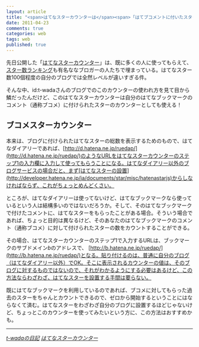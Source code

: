 ```yaml
---
layout: article
title: "<span>はてなスターカウンターは</span><span>「はてブコメントに付いたスター」もカウントできた</span>"
date: 2011-04-23
comments: true
categories: web
tags: web
published: true
---
```


先日公開した「[はてなスターカウンター](http://hatenastar.heroku.com/)」は、既に多くの人に使ってもらえて、[スター数ランキング](http://hatenastar.heroku.com/#ranking)も有名ななブロガーの人たちで埋まっている。はてなスター数100個程度の自分のブログでは全然レベルが違いすぎる件。

そんな中、id:t-wadaさんのブログでのこのカウンターの使われ方を見て目から鱗だったんだけど、このはてなスターカウンターは自分のはてなブックマークのコメント（通称ブコメ）に付けられたスターのカウンターとしても使える！

<!-- READMORE -->


## ブコメスターカウンター

本来は、ブログに付けられたはてなスターの総数を表示するためのもので、はてなダイアリーであれば、[http://d.hatena.ne.jp/ruedap/](http://d.hatena.ne.jp/ruedap/)のようなURLをはてなスターカウンターのステップ1の入力欄に入力して使ってもらうことになる。はてなダイアリー以外のブログサービスの場合だと、まず[はてなスターの設置](http://developer.hatena.ne.jp/ja/documents/star/misc/hatenastarjs)からしなければならず、これがちょっとめんどくさい。

ところが、はてなダイアリーは使ってないけど、はてなブックマークなら使っているという人は結構多いのではないだろうか。そして、そのはてなブックマークで付けたコメントに、はてなスターをもらったことがある場合。そういう場合であれば、ちょっと目的は異なるけど、そのあなたのはてなブックマークのコメント（通称ブコメ）に対して付けられたスターの数をカウントすることができる。

その場合、はてなスターカウンターのステップ1で入力するURLは、ブックマークのサブドメイン*b*のアドレスで、 [http://b.hatena.ne.jp/ruedap/](http://b.hatena.ne.jp/ruedap/)となる。貼り付けるのは、普通に自分のブログ（はてなダイアリー以外）でOK。そこに表示されるカウンターの値は、そのブログに対するものではないので、それがわかるようにする必要はあるけど、この方法ならわざわざ、はてなスターを設置する手間は要らない。

既にはてなブックマークを利用しているのであれば、ブコメに対してもらった過去のスターをちゃんとカウントできるので、ゼロから開始するということにはならなくて済む。はてなスターをわざわざ自分のブログに設置するほどじゃないけど、ちょっとこのカウンターを使ってみたいという方に、この方法はおすすめかも。

* * *

<cite>[t-wadaの日記](http://d.hatena.ne.jp/t-wada/)</cite>
<cite>[はてなスターカウンター](http://hatenastar.heroku.com/)</cite>
